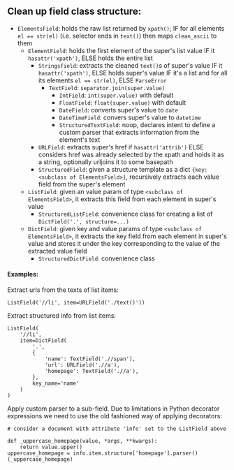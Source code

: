 Clean up field class structure:
----

- `ElementsField`: holds the raw list returned by `xpath()`; IF for all elements `el == str(el)` (i.e. selector ends in `text()`) then maps `clean_ascii` to them
    - `ElementField`: holds the first element of the super's list value IF it `hasattr('xpath')`, ELSE holds the entire list
        - `StringsField`: extracts the cleaned `text()`s of super's value IF it `hasattr('xpath')`, ELSE holds super's value IF it's a list and for all its elements `el == str(el)`, ELSE `ParseError`
            - `TextField`: `separator.join(super.value)`
                - `IntField`: `int(super.value)` with default
                - `FloatField`: `float(super.value)` with default
                - `DateField`: converts super's value to `date`
                - `DateTimeField`: convers super's value to `datetime`
                - `StructuredTextField`: noop, declares intent to define a custom parser that extracts information from the element's text
        - `URLField`: extracts super's href if `hasattr('attrib')` ELSE considers href was already selected by the xpath and holds it as a string, optionally urljoins it to some basepath
        - `StructuredField`: given a structure template as a dict `{key: <subclass of ElementsField>}`, recursively extracts each value field from the super's element
    - `ListField`: given an value param of type `<subclass of ElementsField>`, it extracts this field from each element in super's value
        - `StructuredListField`: convenience class for creating a list of `DictField('.', structure=...)`
    - `DictField`: given key and value params of type `<subclass of ElementsField>`, it extracts the key field from each element in super's value and stores it under the key corresponding to the value of the extracted value field
        - `StructuredDictField`: convenience class


#### Examples:

Extract urls from the texts of list items:

    ListField('//li', item=URLField('./text()'))

Extract structured info from list items:

    ListField(
        '//li',
        item=DictField(
            '.',
            {
                'name': TextField('.//span'),
                'url': URLField('.//a'),
                'homepage': TextField('.//a'),
            },
            key_name='name'
        )
    )

Apply custom parser to a sub-field. Due to limitations in Python decorator expressions we need to use the old fashioned way of applying decorators:

    # consider a document with attribute 'info' set to the ListField above

    def _uppercase_homepage(value, *args, **kwargs):
        return value.upper()
    uppercase_homepage = info.item.structure['homepage'].parser()(_uppercase_homepage)

